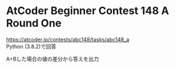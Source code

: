 # AtCoder Beginner Contest 148 A Round One  
https://atcoder.jp/contests/abc148/tasks/abc148_a  
Python (3.8.2)で回答  

A+Bした場合の値の差分から答えを出力

